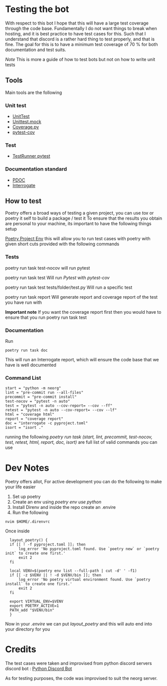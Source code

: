 # Testing the bot
With respect to this bot I hope that this will have a large test coverage through the code base. Fundamentally I do not want things to break when hosting,  and it is best practice to have test cases for this.
Such that I understand that discord is a rather hard thing to test properly, and that is fine. The goal for this is to have a minimum test coverage of 70 % for both documentation and test suits.

_Note_ This is more a guide of how to test bots but not on how to write unit tests

## Tools

Main tools are the following

### Unit test
- [UnitTest](https://docs.python.org/3/library/unittest.html)
- [Unittest.mock](https://docs.python.org/3/library/unittest.mock.html)
- [Coverage.py](https://coverage.readthedocs.io/en/stable/)
- [pytest-cov](https://pytest-cov.readthedocs.io/en/latest/index.html)

### Test
- [TestRunner pytest](pytest-cov)

### Documentation standard
- [PDOC](https://pdoc.dev/)
- [Interrogate](https://github.com/econchick/interrogate)

## How to test
Poetry offers a broad ways of testing a given project, you can use _tox_ or poetry it self to build a package / test it
To ensure that the results you obtain are personal to your machine, its important to have the following things setup

[Poetry Project Env](https://github.com/python-discord/bot/blob/main/pyproject.toml) this will allow you to run test cases with poetry with given short cuts provided with the following commands

### Tests
poetry run task test-nocov
will run pytest

poetry run task test
Will run _Pytest_ with _pytest-cov_

poetry run task test tests/folder/test.py
Will run a specific test

poetry run task report
Will generate report and coverage report of the test you have run with

**Important note** If you want the coverage report first then you would have to ensure that you run
poetry run task test
### Documentation
Run
```
poetry run task doc
```
This will run an Interrogate report, which will ensure the code base that we have is well documented

### Command List
```
start = "python -m neorg"
lint = "pre-commit run --all-files"
precommit = "pre-commit install"
test-nocov = "pytest -n auto"
test = "pytest -n auto --cov-report= --cov --ff"
retest = "pytest -n auto --cov-report= --cov --lf"
html = "coverage html"
report = "coverage report"
doc = "interrogate -c pyproject.toml"
isort = "isort ."
```
running the following
_poetry run task (start, lint, precommit, test-nocov, test, retest, html, report, doc, isort)_
are full list of valid commands you can use

# Dev Notes
Poetry offers allot, For active development you can do the following to make your life easier
1. Set up poetry
2. Create an env using _poetry env use python_
3. Install Direnv and inside the repo create an .envire
4. Run the following
```
nvim $HOME/.direnvrc
```

Once inside
```
  layout_poetry() {
  if [[ ! -f pyproject.toml ]]; then
      log_error 'No pyproject.toml found. Use `poetry new` or `poetry init` to create one first.'
      exit 2
  fi

  local VENV=$(poetry env list --full-path | cut -d' ' -f1)
  if [[ -z $VENV || ! -d $VENV/bin ]]; then
      log_error 'No poetry virtual environment found. Use `poetry install` to create one first.'
      exit 2
  fi

  export VIRTUAL_ENV=$VENV
  export POETRY_ACTIVE=1
  PATH_add "$VENV/bin"
  }
```

Now in your _.envire_ we can put _layout_poetry_ and this will auto end into your directory for you

# Credits
The test cases were taken and improvised from python discord servers discord bot :
[Python Discord Bot](https://github.com/python-discord/bot/tree/main/tests)

As for testing purposes, the code was improvised to suit the neorg server.
